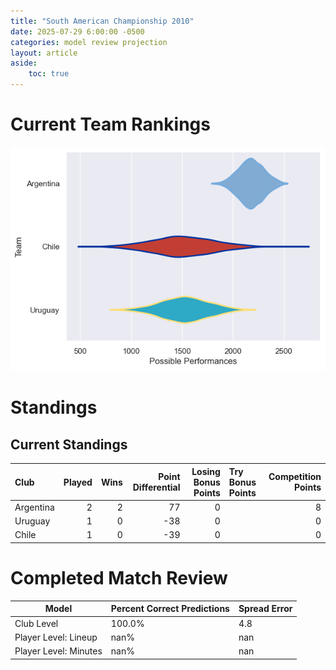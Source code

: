```yaml
---  
title: "South American Championship 2010"  
date: 2025-07-29 6:00:00 -0500  
categories: model review projection  
layout: article  
aside:  
    toc: true  
---
```

# Current Team Rankings


![Club Rankings](plots/rankings_South_American_Championship_2010.png)
# Standings

## Current Standings


| Club      |   Played |   Wins |   Point Differential |   Losing Bonus Points | Try Bonus Points   |   Competition Points |
|:----------|---------:|-------:|---------------------:|----------------------:|:-------------------|---------------------:|
| Argentina |        2 |      2 |                   77 |                     0 |                    |                    8 |
| Uruguay   |        1 |      0 |                  -38 |                     0 |                    |                    0 |
| Chile     |        1 |      0 |                  -39 |                     0 |                    |                    0 |



# Completed Match Review


| Model | Percent Correct Predictions | Spread Error |
| ------ | ------ | ------ |
| Club Level | 100.0% | 4.8 |
| Player Level: Lineup | nan% | nan |
| Player Level: Minutes | nan% | nan |

